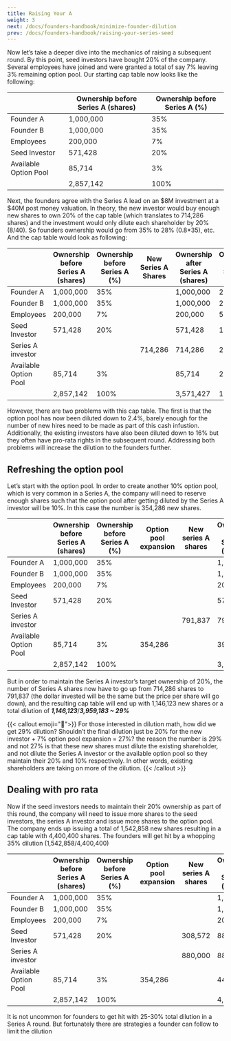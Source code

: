```yaml
---
title: Raising Your A
weight: 3
next: /docs/founders-handbook/minimize-founder-dilution
prev: /docs/founders-handbook/raising-your-series-seed
---
```


Now let’s take a deeper dive into the mechanics of raising a subsequent round. By this point,  seed investors have bought 20% of the company. Several  employees have joined and were granted a total of say 7% leaving 3% remaining option pool. Our starting cap table now looks like the following:

|  | Ownership before Series A (shares) | Ownership before Series A (%) |
| --- | --- | --- |
| Founder A | 1,000,000 | 35% |
| Founder B | 1,000,000 | 35% |
| Employees | 200,000 | 7% |
| Seed Investor | 571,428 | 20% |
| Available Option Pool | 85,714 | 3% |
|  | 2,857,142 | 100% |

Next, the founders agree with the Series A lead on an $8M investment at a $40M post money valuation. In theory, the new investor would buy enough new shares to own 20% of the cap table (which translates to 714,286 shares) and the investment would only dilute each shareholder by 20% (8/40). So founders ownership would go from 35% to 28% (0.8*35), etc. And the cap table would look as following:

|  | Ownership before Series A (shares) | Ownership before Series A (%) | New Series A Shares | Ownership after Series A (shares) | Ownership after Series A (%) |
| --- | --- | --- | --- | --- | --- |
| Founder A | 1,000,000 | 35% |  | 1,000,000 | 28% |
| Founder B | 1,000,000 | 35% |  | 1,000,000 | 28% |
| Employees | 200,000 | 7% |  | 200,000 | 5.60% |
| Seed Investor | 571,428 | 20% |  | 571,428 | 16% |
| Series A investor |  |  | 714,286 | 714,286 | 20% |
| Available Option Pool | 85,714 | 3% |  | 85,714 | 2.40% |
|  | 2,857,142 | 100% |  | 3,571,427 | 100% |

However, there are two problems with this cap table. The first is that the option pool has now been diluted down to 2.4%, barely enough for the number of new hires need to be made as part of this cash infustion. Additionally, the existing investors have also been diluted down to 16% but they often have pro-rata rights in the subsequent round. Addressing both problems will increase the dilution to the founders further. 

## Refreshing the option pool

Let’s start with the option pool.  In order to create another 10% option pool, which is very common in a Series A, the company will need to reserve enough shares such that the option pool after getting diluted by the Series A investor will be 10%.  In this case the number is 354,286 new shares.  

|  | Ownership before Series A (shares) | Ownership before Series A (%) | Option pool expansion | New series A shares | Ownership after Series A (shares) | Ownership after Series A (%) |
| --- | --- | --- | --- | --- | --- | --- |
| Founder A | 1,000,000 | 35% |  |  | 1,000,000 | 25.26% |
| Founder B | 1,000,000 | 35% |  |  | 1,000,000 | 25.26% |
| Employees | 200,000 | 7% |  |  | 200,000 | 5.05% |
| Seed Investor | 571,428 | 20% |  |  | 571,428 | 14.43% |
| Series A investor |  |  |  | 791,837 | 791,837 | 20.00% |
| Available Option Pool | 85,714 | 3% | 354,286 |  | 395,918 | 10.00% |
|  | 2,857,142 | 100% |  |  | 3,959,183 | 100.00% |

But in order to maintain the Series A investor’s target ownership of 20%, the number of Series A shares now have to go up from  714,286 shares to 791,837 (the dollar invested will be the same but the price per share will go down), and the resulting cap table will end up with 1,146,123 new shares or a total dilution of ***1,146,123***/***3,959,183 ~ 29%***


{{< callout emoji="📢">}}
For those interested in dilution math, how did we get 29% dilution?  Shouldn’t the final dilution just be 20% for the new investor + 7% option pool expansion = 27%? the reason the number is 29% and not 27% is that these new shares must dilute the existing shareholder, and not dilute the Series A investor or the available option pool so they maintain their 20% and 10% respectively.  In other words, existing shareholders are taking on more of the dilution.
{{< /callout >}}

## Dealing with pro rata

Now if the seed investors needs to maintain their 20% ownership as part of this round, the company will need to issue more shares to the seed investors, the series A investor and issue more shares to the option pool.  The company ends up issuing a total of 1,542,858 new shares resulting in a cap table with 4,400,400 shares.  The founders will get hit by a whopping 35% dilution (1,542,858/4,400,400)

|  | Ownership before Series A (shares) | Ownership before Series A (%) | Option pool expansion | New series A shares  | Ownership after Series A (shares) | Ownership after Series A (%) |
| --- | --- | --- | --- | --- | --- | --- |
| Founder A | 1,000,000 | 35% |  |  | 1,000,000 | 22.73% |
| Founder B | 1,000,000 | 35% |  |  | 1,000,000 | 22.73% |
| Employees | 200,000 | 7% |  |  | 200,000 | 4.55% |
| Seed Investor | 571,428 | 20% |  | 308,572 | 880,000 | 20% |
| Series A investor |  |  |  | 880,000 | 880,000 | 20% |
| Available Option Pool | 85,714 | 3% | 354,286 |  | 440,000 | 10% |
|  | 2,857,142 | 100% |  |  | 4,400,000 | 100% |

It is not uncommon for founders to get hit with 25-30% total dilution in a Series A round. But fortunately there are strategies a founder can follow to limit the dilution
